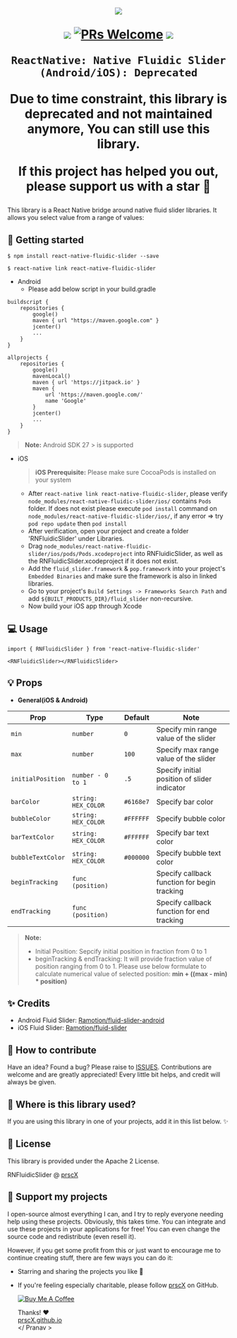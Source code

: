 <h1 align="center">

<p align="center">
  <img src="https://github.com/Ramotion/fluid-slider/raw/master/fluid-slider.gif"/>
</p>

<p align="center">
  <a href="https://www.npmjs.com/package/react-native-fluidic-slider"><img src="http://img.shields.io/npm/v/react-native-fluidic-slider.svg?style=flat" /></a>
  <a href="https://github.com/prscX/react-native-fluidic-slider/pulls"><img alt="PRs Welcome" src="https://img.shields.io/badge/PRs-welcome-brightgreen.svg" /></a>
  <a href="https://github.com/prscX/react-native-fluidic-slider#License"><img src="https://img.shields.io/npm/l/react-native-fluidic-slider.svg?style=flat" /></a>
</p>


    ReactNative: Native Fluidic Slider (Android/iOS): Deprecated

Due to time constraint, this library is deprecated and not maintained anymore, You can still use this library.

If this project has helped you out, please support us with a star 🌟
</h1>
This library is a React Native bridge around native fluid slider libraries. It allows you select value from a range of values:


## 📖 Getting started

`$ npm install react-native-fluidic-slider --save`

`$ react-native link react-native-fluidic-slider`

* Android
  * Please add below script in your build.gradle

```
buildscript {
    repositories {
        google()
        maven { url "https://maven.google.com" }
        jcenter()
        ...
    }
}

allprojects {
    repositories {
        google()
        mavenLocal()
        maven { url 'https://jitpack.io' }
        maven {
            url 'https://maven.google.com/'
            name 'Google'
        }
        jcenter()
        ...
    }
}
```

> **Note:** Android SDK 27 > is supported

* iOS
    > **iOS Prerequisite:** Please make sure CocoaPods is installed on your system

  * After `react-native link react-native-fluidic-slider`, please verify `node_modules/react-native-fluidic-slider/ios/` contains `Pods` folder. If does not exist please execute `pod install` command on `node_modules/react-native-fluidic-slider/ios/`, if any error => try `pod repo update` then `pod install`
  * After verification, open your project and create a folder 'RNFluidicSlider' under Libraries.
  * Drag `node_modules/react-native-fluidic-slider/ios/pods/Pods.xcodeproject` into RNFluidicSlider, as well as the RNFluidicSlider.xcodeproject if it does not exist.
  * Add the `fluid_slider.framework` & `pop.framework` into your project's `Embedded Binaries` and make sure the framework is also in linked libraries.
  * Go to your project's `Build Settings -> Frameworks Search Path` and add `${BUILT_PRODUCTS_DIR}/fluid_slider` non-recursive.
  * Now build your iOS app through Xcode

## 💻 Usage

```
import { RNFluidicSlider } from 'react-native-fluidic-slider'

<RNFluidicSlider></RNFluidicSlider>

```


## 💡 Props

- **General(iOS & Android)**

| Prop                   | Type                | Default | Note                                             |
| ---------------------- | ------------------- | ------- | ------------------------------------------------ |
| `min`     | `number`            |    `0`     | Specify min range value of the slider                 |
| `max`     | `number`            |    `100`     | Specify max range value of the slider                 |
| `initialPosition`     | `number - 0 to 1`            |    `.5`     | Specify initial position of slider indicator                 |
| `barColor`     | `string: HEX_COLOR`            |    `#6168e7`     | Specify bar color                 |
| `bubbleColor`     | `string: HEX_COLOR`            |    `#FFFFFF`     | Specify bubble color                 |
| `barTextColor`     | `string: HEX_COLOR`            |    `#FFFFFF`     | Specify bar text color                 |
| `bubbleTextColor`     | `string: HEX_COLOR`            |    `#000000`     | Specify bubble text color                 |
| `beginTracking`     | `func (position)`            |         | Specify callback function for begin tracking                 |
| `endTracking`     | `func (position)`            |         | Specify callback function for end tracking                 |


> **Note:**
> * Initial Position: Sepcify initial position in fraction from 0 to 1
> * beginTracking & endTracking: It will provide fraction value of position ranging from 0 to 1. Please use below formulate to calculate numerical value of selected position:
> __min + ((max - min) * position)__

## ✨ Credits

- Android Fluid Slider: [Ramotion/fluid-slider-android](https://github.com/Ramotion/fluid-slider-android)
- iOS Fluid Slider: [Ramotion/fluid-slider](https://github.com/Ramotion/fluid-slider)

## 🤔 How to contribute
Have an idea? Found a bug? Please raise to [ISSUES](https://github.com/prscX/react-native-fluidic-slider/issues).
Contributions are welcome and are greatly appreciated! Every little bit helps, and credit will always be given.

## 💫 Where is this library used?
If you are using this library in one of your projects, add it in this list below. ✨


## 📜 License
This library is provided under the Apache 2 License.

RNFluidicSlider @ [prscX](https://github.com/prscX)

## 💖 Support my projects
I open-source almost everything I can, and I try to reply everyone needing help using these projects. Obviously, this takes time. You can integrate and use these projects in your applications for free! You can even change the source code and redistribute (even resell it).

However, if you get some profit from this or just want to encourage me to continue creating stuff, there are few ways you can do it:
* Starring and sharing the projects you like 🚀
* If you're feeling especially charitable, please follow [prscX](https://github.com/prscX) on GitHub.

  <a href="https://www.buymeacoffee.com/prscX" target="_blank"><img src="https://www.buymeacoffee.com/assets/img/custom_images/orange_img.png" alt="Buy Me A Coffee" style="height: auto !important;width: auto !important;" ></a>

  Thanks! ❤️
  <br/>
  [prscX.github.io](https://prscx.github.io)
  <br/>
  </ Pranav >
